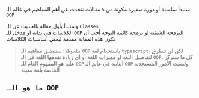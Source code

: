 سنبدأ سلسلة أو دورة صغيرة مكونة من `5` مقالات نتحدث عن أهم المفاهيم في عالم الـ `OOP`

وسنبدأ بأول مقالة بالحديث عن الـ `Classes`  
الكلاسات هي بداية او مدخل للـ `OOP` البرمجة الشيئية او برمجة كائنية التوجه
أحب أن تكون هذه المقالة مقدمة لبعض أساسيات الكلاسات

> `ملحوظة`: سنتطبق مفاهيم الـ `OOP` باستخدام لغة `typescript`، لكن لن نتطرق لتفاصيل اللغة او مميزات اللغة أو أي زيادة تقدمها اللغة في الـ `OOP`، كل ما سنركز عليه هو المفهوم العام للـ `OOP` الثابتة في عالم الـ `OOP` وليست الأمور المستحدثة الخاصة بلغة معينة

## `ما هو الـ OOP`
